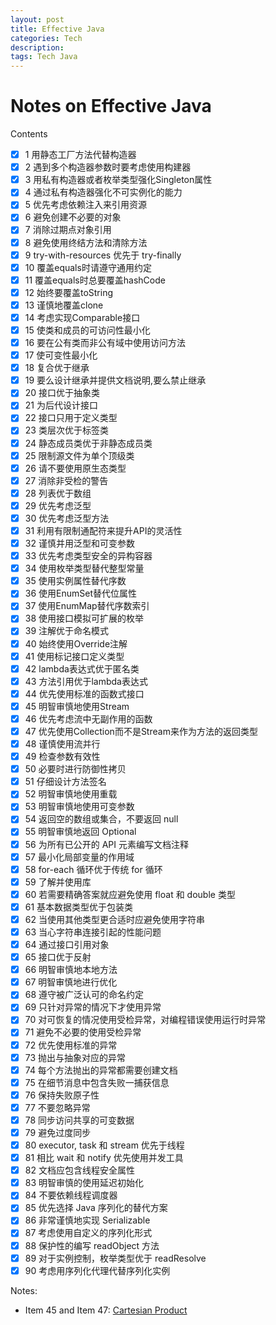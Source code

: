 ```yaml
---
layout: post
title: Effective Java
categories: Tech
description: 
tags: Tech Java
---
```


# Notes on Effective Java

Contents
  - [x] 1 用静态工厂方法代替构造器
  - [x] 2 遇到多个构造器参数时要考虑使用构建器
  - [x] 3 用私有构造器或者枚举类型强化Singleton属性
  - [x] 4 通过私有构造器强化不可实例化的能力
  - [x] 5 优先考虑依赖注入来引用资源
  - [x] 6 避免创建不必要的对象
  - [x] 7 消除过期点对象引用
  - [x] 8 避免使用终结方法和清除方法
  - [x] 9 try-with-resources 优先于 try-finally
  - [x] 10 覆盖equals时请遵守通用约定
  - [x] 11 覆盖equals时总要覆盖hashCode
  - [x] 12 始终要覆盖toString
  - [x] 13 谨慎地覆盖clone
  - [x] 14 考虑实现Comparable接口
  - [x] 15 使类和成员的可访问性最小化
  - [x] 16 要在公有类而非公有域中使用访问方法
  - [x] 17 使可变性最小化
  - [x] 18 复合优于继承
  - [x] 19 要么设计继承并提供文档说明,要么禁止继承
  - [x] 20 接口优于抽象类
  - [x] 21 为后代设计接口
  - [x] 22 接口只用于定义类型
  - [x] 23 类层次优于标签类
  - [x] 24 静态成员类优于非静态成员类
  - [x] 25 限制源文件为单个顶级类
  - [x] 26 请不要使用原生态类型
  - [x] 27 消除非受检的警告
  - [x] 28 列表优于数组
  - [x] 29 优先考虑泛型
  - [x] 30 优先考虑泛型方法
  - [x] 31 利用有限制通配符来提升API的灵活性
  - [x] 32 谨慎并用泛型和可变参数
  - [x] 33 优先考虑类型安全的异构容器
  - [x] 34 使用枚举类型替代整型常量
  - [x] 35 使用实例属性替代序数
  - [x] 36 使用EnumSet替代位属性
  - [x] 37 使用EnumMap替代序数索引
  - [x] 38 使用接口模拟可扩展的枚举
  - [x] 39 注解优于命名模式
  - [x] 40 始终使用Override注解
  - [x] 41 使用标记接口定义类型
  - [x] 42 lambda表达式优于匿名类
  - [x] 43 方法引用优于lambda表达式
  - [x] 44 优先使用标准的函数式接口
  - [x] 45 明智审慎地使用Stream
  - [x] 46 优先考虑流中无副作用的函数
  - [x] 47 优先使用Collection而不是Stream来作为方法的返回类型
  - [x] 48 谨慎使用流并行
  - [x] 49 检查参数有效性
  - [x] 50 必要时进行防御性拷贝
  - [x] 51 仔细设计方法签名
  - [x] 52 明智审慎地使用重载
  - [x] 53 明智审慎地使用可变参数
  - [x] 54 返回空的数组或集合，不要返回 null
  - [x] 55 明智审慎地返回 Optional
  - [x] 56 为所有已公开的 API 元素编写文档注释
  - [x] 57 最小化局部变量的作用域
  - [x] 58 for-each 循环优于传统 for 循环
  - [x] 59 了解并使用库
  - [x] 60 若需要精确答案就应避免使用 float 和 double 类型
  - [x] 61 基本数据类型优于包装类
  - [x] 62 当使用其他类型更合适时应避免使用字符串
  - [x] 63 当心字符串连接引起的性能问题
  - [x] 64 通过接口引用对象
  - [x] 65 接口优于反射
  - [x] 66 明智审慎地本地方法
  - [x] 67 明智审慎地进行优化
  - [x] 68 遵守被广泛认可的命名约定
  - [x] 69 只针对异常的情况下才使用异常
  - [x] 70 对可恢复的情况使用受检异常，对编程错误使用运行时异常
  - [x] 71 避免不必要的使用受检异常
  - [x] 72 优先使用标准的异常
  - [x] 73 抛出与抽象对应的异常
  - [x] 74 每个方法抛出的异常都需要创建文档
  - [x] 75 在细节消息中包含失败一捕获信息
  - [x] 76 保持失败原子性
  - [x] 77 不要忽略异常
  - [x] 78 同步访问共享的可变数据
  - [x] 79 避免过度同步
  - [x] 80 executor, task 和 stream 优先于线程
  - [x] 81 相比 wait 和 notify 优先使用并发工具
  - [x] 82 文档应包含线程安全属性
  - [x] 83 明智审慎的使用延迟初始化
  - [x] 84 不要依赖线程调度器
  - [x] 85 优先选择 Java 序列化的替代方案
  - [x] 86 非常谨慎地实现 Serializable
  - [x] 87 考虑使用自定义的序列化形式
  - [x] 88 保护性的编写 readObject 方法
  - [x] 89 对于实例控制，枚举类型优于 readResolve
  - [x] 90 考虑用序列化代理代替序列化实例

Notes:
  - Item 45 and Item 47: [Cartesian Product](https://freopen.com/language/2020/08/11/Cartesian-Product.html)
  
